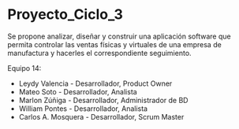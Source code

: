 # Proyecto_Ciclo_3
Se propone analizar, diseñar y construir una aplicación software que permita controlar las ventas físicas y virtuales de una empresa de manufactura y hacerles el correspondiente seguimiento.

Equipo 14:

- Leydy Valencia - Desarrollador, Product Owner
- Mateo Soto - Desarrollador, Analista
- Marlon Zúñiga - Desarrollador, Administrador de BD
- William Pontes - Desarrollador, Analista
- Carlos A. Mosquera - Desarrollador, Scrum Master
